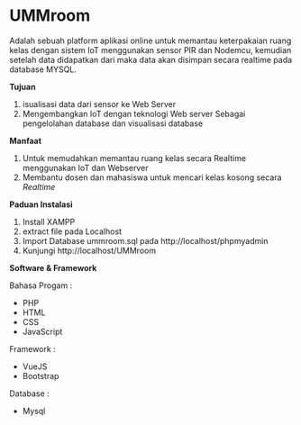 # UMMroom
Adalah sebuah platform aplikasi online untuk memantau keterpakaian ruang kelas dengan sistem IoT menggunakan sensor PIR dan Nodemcu, kemudian setelah data didapatkan dari maka data akan disimpan secara realtime pada database MYSQL.

<b>Tujuan</b>
1. isualisasi data dari sensor ke Web Server
2. Mengembangkan IoT dengan teknologi Web server Sebagai pengelolahan database dan visualisasi database

<b>Manfaat</b>
1. Untuk memudahkan memantau ruang kelas secara Realtime menggunakan IoT dan Webserver
2. Membantu dosen dan mahasiswa untuk mencari kelas kosong secara <i>Realtime</i>

<b>Paduan Instalasi</b>
1. Install XAMPP
2. extract file pada Localhost
3. Import Database ummroom.sql pada http://localhost/phpmyadmin
4. Kunjungi http://localhost/UMMroom

<b>Software & Framework</b>
<p>Bahasa Progam :</p>
<ul>
  <li>PHP</li>
  <li>HTML</li>
  <li>CSS</li>
  <li>JavaScript</li>
</ul>
<p>Framework :</p>
<ul>
  <li>VueJS</li>
  <li>Bootstrap</li>
</ul>
<p>Database :</p>
<ul>
  <li>Mysql</li>
</ul>
